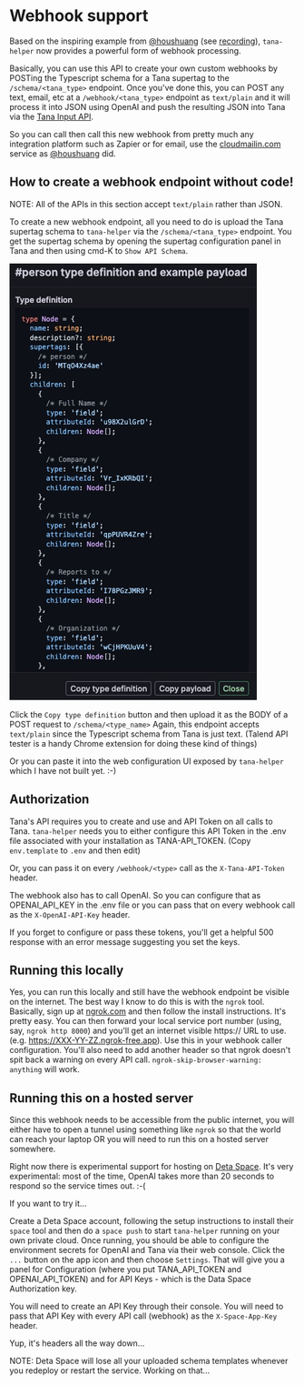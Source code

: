 # Webhook support

Based on the inspiring example from [@houshuang](https://github.com/houshuang) (see [recording](https://share.cleanshot.com/PNDJjGp4)), `tana-helper` now provides a powerful form of webhook processing.

Basically, you can use this API to create your own custom webhooks by POSTing the Typescript schema for a Tana supertag to the `/schema/<tana_type>` endpoint. Once you've done this, you can POST any text, email, etc at a `/webhook/<tana_type>` endpoint as `text/plain` and it will process it into JSON using OpenAI and push the resulting JSON into Tana via the [Tana Input API](https://help.tana.inc/tana-input-api.html).

So you can call then call this new webhook from pretty much any integration platform such as Zapier or for email, use the [cloudmailin.com](https://cloudmailin.com) service as [@houshuang](https://github.com/houshuang) did.

## How to create a webhook endpoint without code!

NOTE: All of the APIs in this section accept `text/plain` rather than JSON.

To create a new webhook endpoint, all you need to do is upload the Tana supertag schema to `tana-helper` via the `/schema/<tana_type>` endpoint. You get the supertag schema by opening the supertag configuration panel in Tana and then using cmd-K to `Show API Schema`. 

![Getting schema](./assets/getting_schema.jpeg)

Click the `Copy type definition` button and then upload it as the BODY of a POST request to `/schema/<type_name>` Again, this endpoint accepts `text/plain` since the Typescript schema from Tana is just text. (Talend API tester is a handy Chrome extension for doing these kind of things)

Or you can paste it into the web configuration UI exposed by `tana-helper` which I have not built yet. :-)

## Authorization

Tana's API requires you to create and use and API Token on all calls to Tana. `tana-helper` needs you to either configure this API Token in the .env file associated with your installation as TANA-API_TOKEN. (Copy `env.template` to `.env` and then edit)

Or, you can pass it on every `/webhook/<type>` call as the `X-Tana-API-Token` header.

The webhook also has to call OpenAI. So you can configure that as OPENAI_API_KEY in the .env file or you can pass that on every webhook call as the `X-OpenAI-API-Key` header.

If you forget to configure or pass these tokens, you'll get a helpful 500 response with an error message suggesting you set the keys.

## Running this locally 

Yes, you can run this locally and still have the webhook endpoint be visible on the internet. The best way I know to do this is with the `ngrok` tool. Basically, sign up at [ngrok.com](https:ngrok.com) and then follow the install instructions. It's pretty easy. You can then forward your local service port number (using, say, `ngrok http 8000`) and you'll get an internet visible https:// URL to use. (e.g. https://XXX-YY-ZZ.ngrok-free.app). Use this in your webhook caller configuration. You'll also need to add another header so that ngrok doesn't spit back a warning on every API call. `ngrok-skip-browser-warning: anything` will work.

## Running this on a hosted server
Since this webhook needs to be accessible from the public internet, you will either have to open a tunnel using something like `ngrok` so that the world can reach your laptop OR you will need to run this on a hosted server somewhere.

Right now there is experimental support for hosting on [Deta Space](https://deta.space). It's very experimental: most of the time, OpenAI takes more than 20 seconds to respond so the service times out. :-(

If you want to try it...

Create a Deta Space account, following the setup instructions to install their `space` tool and then do a `space push` to start `tana-helper` running on your own private cloud. Once running, you should be able to configure the environment secrets for OpenAI and Tana via their web console. Click the `...` button on the app icon and then choose `Settings`. That will give you a panel for Configuration (where you put TANA_API_TOKEN and OPENAI_API_TOKEN) and for API Keys - which is the Data Space Authorization key.

You will need to create an API Key through their console. You will need to pass that API Key with every API call (webhook) as the `X-Space-App-Key` header.

Yup, it's headers all the way down...

NOTE: Deta Space will lose all your uploaded schema templates whenever you redeploy or restart the service. Working on that...
